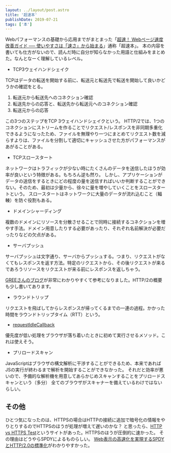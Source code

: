 ```yaml
---
layout: ../layout/post.astro
title: '超速本'
publishDate: 2019-07-21
tags: ['本']
---
```


Webパフォーマンスの基礎から応用までがまとまった「[超速！ Webページ速度改善ガイド ── 使いやすさは「速さ」から始まる](https://www.amazon.co.jp/dp/B07JJ344WK/)」通称「超速本」。
本の内容を書いても仕方がないので、読んだ時に自分が知らなかった用語と仕組みをまとめた。なんとなーく理解しているレベル。

- TCP3ウェイハンドシェイク

TCPはデータの転送を開始する前に、転送元と転送先で転送を開始して良いかどうかの確認をとる。

1. 転送元から転送先へのコネクション確認
2. 転送先からの応答と、転送先から転送元へのコネクション確認
3. 転送元からの応答

この3つのステップをTCP 3ウェイハンドシェイクという。
HTTP/2では、1つのコネクションにストリームを作ることでリクエスト/レスポンスを非同期多重化できるようになったため、ファイルを無理やり一つにまとめてリクエスト数を減らすよりは、ファイルを分割して適切にキャッシュさせた方がパフォーマンスがあがることがある。

- TCPスロースタート

ネットワークはトラフィックが少ない時にたくさんのデータを送信したほうが効率が良いという特徴がある。もちろん逆も然り。
しかし、アプリケーションがデータの送信をするときにどの程度の量を送信すればいいか判断することができない。そのため、最初は少量から、徐々に量を増やしていくことをスロースタートという。
スロースタートはネットワークに大量のデータが流れ込むこと（輻輳）を防ぐ役割もある。

- ドメインシャーディング

複数のドメインにリソースを分散させることで同時に接続するコネクションを増やす手法。ドメイン用意したりする必要があったり、それぞれ名前解決が必要だったりなどの欠点がある。

- サーバプッシュ

サーバプッシュは文字通り、サーバからプッシュする。つまり、リクエストがなくてもレスポンスを返す方法。特定のリクエストから、その後リクエストが来るであろうリソースをリクエストが来る前にレスポンスを返しちゃう。

[GREEさんのブログ](https://labs.gree.jp/blog/2014/12/11987/)が非常にわかりやすくて参考になりました。HTTP/2の概要も少し書いてあります。

- ラウンドトリップ

リクエストを飛ばしてからレスポンスが帰ってくるまでの一連の過程。かかった時間をラウンドトリップタイム（RTT）という。

- [requestIdleCallback](https://developer.mozilla.org/ja/docs/Web/API/Window/requestIdleCallback)

優先度が低い処理をブラウザが落ち着いたときに初めて実行させるメソッド。これは使えそう。

- プリロードスキャン

JavaScriptはブラウザの構文解析に干渉することができるため、本来であればJSの実行が終わるまで解析を開始することができなかった。
それだと効率が悪いので、予備的な解析機を用意してあらかじめスキャンすることをプリロードスキャンという（多分）
全てのブラウザがスキャナーを備えているわけではないらしい。

## その他

ひとつ気になったのは、HTTPSの場合はHTTPの接続に追加で暗号化の情報をやりとりするのでHTTPSのほうが処理が増えて遅いのかな？
と思ったら、[HTTP vs HTTPS Test](http://www.httpvshttps.com/)というサイトがあった。HTTPSのほうが圧倒的に速かった。
その理由はどうやらSPDYによるものらしい。
[Web表示の高速化を実現するSPDYとHTTP/2.0の標準化](https://www.iij.ad.jp/dev/tech/activities/spdy/)がわかりやすかった。
